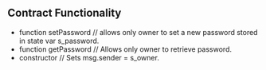 ## Contract Functionality
- function setPassword // allows only owner to set a new password stored in state var s_password.
- function getPassword // Allows only owner to retrieve password.
- constructor // Sets msg.sender = s_owner.
